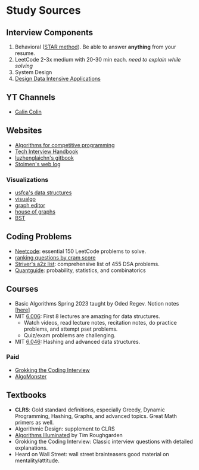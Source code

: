 # Study Sources

## Interview Components

1. Behavioral ([STAR method](https://capd.mit.edu/resources/the-star-method-for-behavioral-interviews/)). Be able to answer **anything** from your resume.
2. LeetCode 2-3x medium with 20-30 min each. *need to explain while solving*
3. System Design
4. [Design Data Intensive Applications](https://github.com/lafengnan/ebooks-1/blob/master/Designing%20Data%20Intensive%20Applications.pdf)

## YT Channels

- [Galin Colin](https://www.youtube.com/@ColinGalen)

## Websites

- [Algorithms for competitive programming](https://cp-algorithms.com/)
- [Tech Interview Handbook](https://www.techinterviewhandbook.org/coding-interview-study-plan/)
- [Iuzhenglaichn's gitbook](https://liuzhenglaichn.gitbook.io/algorithm)
- [Stoimen's web log](http://www.stoimen.com/category/algorithms/)

### Visualizations

- [usfca's data structures](https://www.cs.usfca.edu/~galles/visualization/Algorithms.html)
- [visualgo](https://visualgo.net/en)
- [graph editor](https://csacademy.com/app/graph_editor/)
- [house of graphs](https://houseofgraphs.org/)
- [BST](https://codepen.io/mit6006/pen/NOWddZ)

## Coding Problems

- [Neetcode](https://neetcode.io/roadmap): essential 150 LeetCode problems to solve.
- [ranking questions by cram score](https://jeremyaguilon.me/blog/ranking_interview_questions_by_cram_score)
- [Striver's a2z list](https://takeuforward.org/strivers-a2z-dsa-course/strivers-a2z-dsa-course-sheet-2/): comprehensive list of 455 DSA problems.
- [Quantguide](https://www.quantguide.io/playlist/top50): probability, statistics, and combinatorics

## Courses

- Basic Algorithms Spring 2023 taught by Oded Regev. Notion notes [[here]](https://masdranif.notion.site/Basic-Algorithms-Spring-23-0fdc855b62e94371884c19aca4354412)
- MIT [6.006](https://ocw.mit.edu/courses/6-006-introduction-to-algorithms-spring-2020/): First 8 lectures are amazing for data structures.
  - Watch videos, read lecture notes, recitation notes, do practice problems, and attempt pset problems.
  - Quiz/exam problems are challenging.
- MIT [6.046](https://ocw.mit.edu/courses/6-046j-design-and-analysis-of-algorithms-spring-2015/): Hashing and advanced data structures.

### Paid

- [Grokking the Coding Interview](https://www.educative.io/courses/grokking-coding-interview-patterns-python)
- [AlgoMonster](https://algo.monster/evaluator)

## Textbooks

- **CLRS**: Gold standard definitions, especially Greedy, Dynamic Programming, Hashing, Graphs, and advanced topics. Great Math primers as well.
- Algorithmic Design: supplement to CLRS
- [Algorithms Illuminated](https://www.algorithmsilluminated.org/) by Tim Roughgarden
- Grokking the Coding Interview: Classic interview questions with detailed explanations.
- Heard on Wall Street: wall street brainteasers good material on mentality/attitude.
